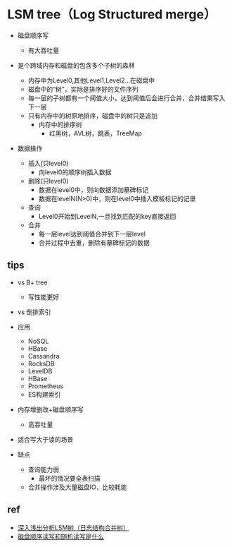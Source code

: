 # LSM tree（Log Structured merge）
+ 磁盘顺序写
    + 有大吞吐量

+ 是个跨域内存和磁盘的包含多个子树的森林
    + 内存中为Level0,其他Level1,Level2...在磁盘中
    + 磁盘中的“树”，实际是排序好的文件序列
    + 每一层的子树都有一个阈值大小，达到阈值后会进行合并，合并结果写入下一层
    + 只有内存中的树原地排序，磁盘中的树只是追加
        + 内存中的排序树
            + 红黑树，AVL树，跳表，TreeMap


+ 数据操作
    + 插入(只level0)
        + 向level0的顺序树插入数据
    + 删除(只level0)
        + 数据在level0中，则向数据添加墓碑标记
        + 数据在levelN(N>0)中，则在level0中插入模板标记的记录
    + 查询
        + Level0开始到LevelN,一旦找到匹配的key直接返回
    + 合并
        + 每一层level达到阈值合并到下一层level
        + 合并过程中去重，删除有墓碑标记的数据

## tips
+ vs B+ tree
    + 写性能更好

+ vs 倒排索引

+ 应用
    + NoSQL
    + HBase
    + Cassandra
    + RocksDB
    + LevelDB
    + HBase
    + Prometheus
    + ES构建索引
    
+ 内存增删改+磁盘顺序写
    + 高吞吐量

+ 适合写大于读的场景

+ 缺点
    + 查询能力弱
        + 最坏的情况要全表扫描
    + 合并操作涉及大量磁盘IO，比较耗能

## ref
+ [深入浅出分析LSM树（日志结构合并树）](https://zhuanlan.zhihu.com/p/415799237)
+ [磁盘顺序读写和随机读写是什么](https://blog.51cto.com/u_15076236/4148373)